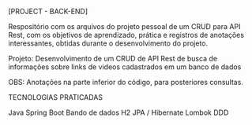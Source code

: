 [PROJECT - BACK-END]

Respositório com os arquivos do projeto pessoal de um CRUD para API Rest, com os objetivos de aprendizado, prática e registros de anotações interessantes, obtidas durante o desenvolvimento do projeto.

Projeto: Desenvolvimento de um CRUD de API Rest de busca de informações sobre links de videos cadastrados em um banco de dados

OBS: Anotações na parte inferior do código, para posteriores consultas.

TECNOLOGIAS PRATICADAS

Java
Spring Boot
Bando de dados H2
JPA / Hibernate
Lombok
DDD

